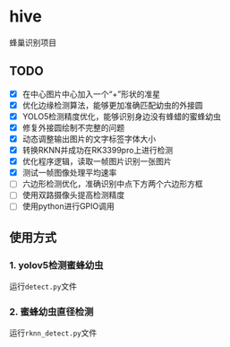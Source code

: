 # hive

蜂巢识别项目

## TODO
- [x] 在中心图片中心加入一个“+”形状的准星
- [x] 优化边缘检测算法，能够更加准确匹配幼虫的外接圆
- [x] YOLO5检测精度优化，能够识别身边没有蜂蜡的蜜蜂幼虫
- [x] 修复外接圆绘制不完整的问题
- [x] 动态调整输出图片的文字标签字体大小
- [x] 转换RKNN并成功在RK3399pro上进行检测
- [x] 优化程序逻辑，读取一帧图片识别一张图片
- [x] 测试一帧图像处理平均速率
- [ ] 六边形检测优化，准确识别中点下方两个六边形方框
- [ ] 使用双路摄像头提高检测精度
- [ ] 使用python进行GPIO调用

## 使用方式
### 1. yolov5检测蜜蜂幼虫
运行`detect.py`文件

### 2. 蜜蜂幼虫直径检测
运行`rknn_detect.py`文件
